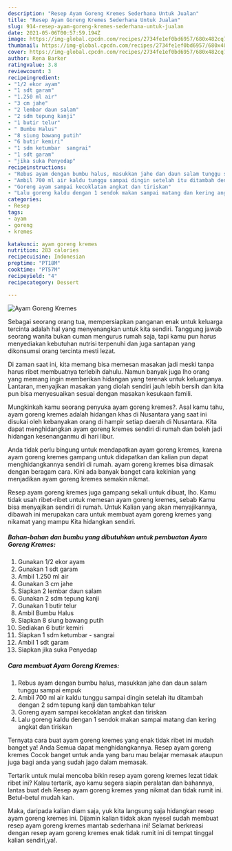 ```yaml
---
description: "Resep Ayam Goreng Kremes Sederhana Untuk Jualan"
title: "Resep Ayam Goreng Kremes Sederhana Untuk Jualan"
slug: 914-resep-ayam-goreng-kremes-sederhana-untuk-jualan
date: 2021-05-06T00:57:59.194Z
image: https://img-global.cpcdn.com/recipes/2734fe1ef0bd6957/680x482cq70/ayam-goreng-kremes-foto-resep-utama.jpg
thumbnail: https://img-global.cpcdn.com/recipes/2734fe1ef0bd6957/680x482cq70/ayam-goreng-kremes-foto-resep-utama.jpg
cover: https://img-global.cpcdn.com/recipes/2734fe1ef0bd6957/680x482cq70/ayam-goreng-kremes-foto-resep-utama.jpg
author: Rena Barker
ratingvalue: 3.8
reviewcount: 3
recipeingredient:
- "1/2 ekor ayam"
- "1 sdt garam"
- "1.250 ml air"
- "3 cm jahe"
- "2 lembar daun salam"
- "2 sdm tepung kanji"
- "1 butir telur"
- " Bumbu Halus"
- "8 siung bawang putih"
- "6 butir kemiri"
- "1 sdm ketumbar  sangrai"
- "1 sdt garam"
- "jika suka Penyedap"
recipeinstructions:
- "Rebus ayam dengan bumbu halus, masukkan jahe dan daun salam tunggu sampai empuk"
- "Ambil 700 ml air kaldu tunggu sampai dingin setelah itu ditambah dengan 2 sdm tepung kanji dan tambahkan telur"
- "Goreng ayam sampai kecoklatan angkat dan tiriskan"
- "Lalu goreng kaldu dengan 1 sendok makan sampai matang dan kering angkat dan tiriskan"
categories:
- Resep
tags:
- ayam
- goreng
- kremes

katakunci: ayam goreng kremes 
nutrition: 283 calories
recipecuisine: Indonesian
preptime: "PT18M"
cooktime: "PT57M"
recipeyield: "4"
recipecategory: Dessert

---
```



![Ayam Goreng Kremes](https://img-global.cpcdn.com/recipes/2734fe1ef0bd6957/680x482cq70/ayam-goreng-kremes-foto-resep-utama.jpg)

Sebagai seorang orang tua, mempersiapkan panganan enak untuk keluarga tercinta adalah hal yang menyenangkan untuk kita sendiri. Tanggung jawab seorang  wanita bukan cuman mengurus rumah saja, tapi kamu pun harus menyediakan kebutuhan nutrisi terpenuhi dan juga santapan yang dikonsumsi orang tercinta mesti lezat.

Di zaman  saat ini, kita memang bisa memesan masakan jadi meski tanpa harus ribet membuatnya terlebih dahulu. Namun banyak juga lho orang yang memang ingin memberikan hidangan yang terenak untuk keluarganya. Lantaran, menyajikan masakan yang diolah sendiri jauh lebih bersih dan kita pun bisa menyesuaikan sesuai dengan masakan kesukaan famili. 



Mungkinkah kamu seorang penyuka ayam goreng kremes?. Asal kamu tahu, ayam goreng kremes adalah hidangan khas di Nusantara yang saat ini disukai oleh kebanyakan orang di hampir setiap daerah di Nusantara. Kita dapat menghidangkan ayam goreng kremes sendiri di rumah dan boleh jadi hidangan kesenanganmu di hari libur.

Anda tidak perlu bingung untuk mendapatkan ayam goreng kremes, karena ayam goreng kremes gampang untuk didapatkan dan kalian pun dapat menghidangkannya sendiri di rumah. ayam goreng kremes bisa dimasak dengan beragam cara. Kini ada banyak banget cara kekinian yang menjadikan ayam goreng kremes semakin nikmat.

Resep ayam goreng kremes juga gampang sekali untuk dibuat, lho. Kamu tidak usah ribet-ribet untuk memesan ayam goreng kremes, sebab Kamu bisa menyajikan sendiri di rumah. Untuk Kalian yang akan menyajikannya, dibawah ini merupakan cara untuk membuat ayam goreng kremes yang nikamat yang mampu Kita hidangkan sendiri.

<!--inarticleads1-->

##### Bahan-bahan dan bumbu yang dibutuhkan untuk pembuatan Ayam Goreng Kremes:

1. Gunakan 1/2 ekor ayam
1. Gunakan 1 sdt garam
1. Ambil 1.250 ml air
1. Gunakan 3 cm jahe
1. Siapkan 2 lembar daun salam
1. Gunakan 2 sdm tepung kanji
1. Gunakan 1 butir telur
1. Ambil  Bumbu Halus
1. Siapkan 8 siung bawang putih
1. Sediakan 6 butir kemiri
1. Siapkan 1 sdm ketumbar - sangrai
1. Ambil 1 sdt garam
1. Siapkan jika suka Penyedap




<!--inarticleads2-->

##### Cara membuat Ayam Goreng Kremes:

1. Rebus ayam dengan bumbu halus, masukkan jahe dan daun salam tunggu sampai empuk
1. Ambil 700 ml air kaldu tunggu sampai dingin setelah itu ditambah dengan 2 sdm tepung kanji dan tambahkan telur
1. Goreng ayam sampai kecoklatan angkat dan tiriskan
1. Lalu goreng kaldu dengan 1 sendok makan sampai matang dan kering angkat dan tiriskan




Ternyata cara buat ayam goreng kremes yang enak tidak ribet ini mudah banget ya! Anda Semua dapat menghidangkannya. Resep ayam goreng kremes Cocok banget untuk anda yang baru mau belajar memasak ataupun juga bagi anda yang sudah jago dalam memasak.

Tertarik untuk mulai mencoba bikin resep ayam goreng kremes lezat tidak ribet ini? Kalau tertarik, ayo kamu segera siapin peralatan dan bahannya, lantas buat deh Resep ayam goreng kremes yang nikmat dan tidak rumit ini. Betul-betul mudah kan. 

Maka, daripada kalian diam saja, yuk kita langsung saja hidangkan resep ayam goreng kremes ini. Dijamin kalian tiidak akan nyesel sudah membuat resep ayam goreng kremes mantab sederhana ini! Selamat berkreasi dengan resep ayam goreng kremes enak tidak rumit ini di tempat tinggal kalian sendiri,ya!.

